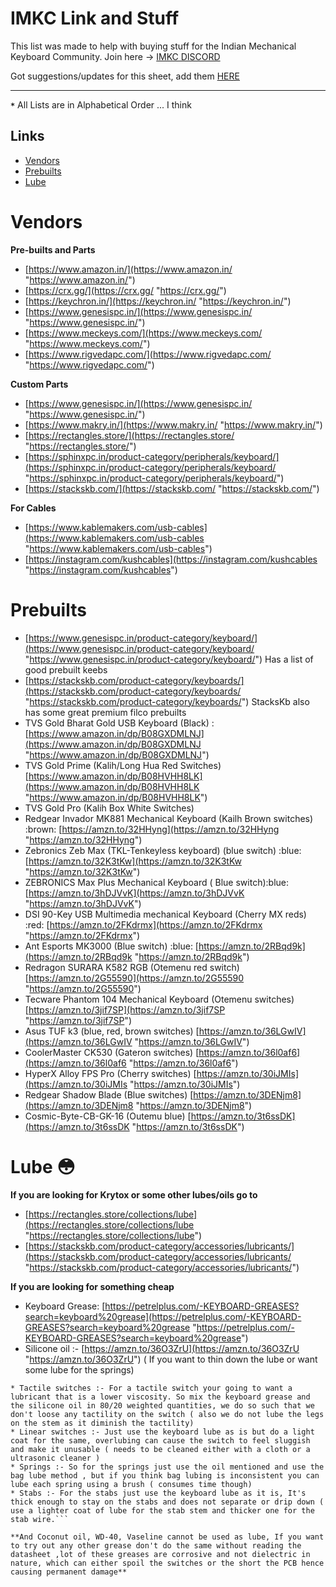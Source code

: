 # IMKC Link and Stuff

This list was made to help with buying stuff for the Indian Mechanical Keyboard Community.
Join here -> [IMKC DISCORD](http://discord.gg/imkc)

Got suggestions/updates for this sheet, add them [HERE](https://forms.gle/qAR3nyicLXY6VSfp8)

---

<code><b>\*</b></code>  All Lists are in Alphabetical Order ... I think

## Links

 - [Vendors](#Vendors)
 - [Prebuilts](#Prebuilts)
 - [Lube](#Lube-)



# Vendors

**Pre-builts and Parts**

 - [https://www.amazon.in/](https://www.amazon.in/ "https://www.amazon.in/")
 - [https://crx.gg/](https://crx.gg/ "https://crx.gg/") 
 - [https://keychron.in/](https://keychron.in/ "https://keychron.in/") 
 - [https://www.genesispc.in/](https://www.genesispc.in/ "https://www.genesispc.in/")  
 - [https://www.meckeys.com/](https://www.meckeys.com/ "https://www.meckeys.com/")
 - [https://www.rigvedapc.com/](https://www.rigvedapc.com/ "https://www.rigvedapc.com/") 

**Custom Parts**

 -  [https://www.genesispc.in/](https://www.genesispc.in/ "https://www.genesispc.in/")  
 - [https://www.makry.in/](https://www.makry.in/ "https://www.makry.in/")  
 - [https://rectangles.store/](https://rectangles.store/ "https://rectangles.store/")  
 - [https://sphinxpc.in/product-category/peripherals/keyboard/](https://sphinxpc.in/product-category/peripherals/keyboard/ "https://sphinxpc.in/product-category/peripherals/keyboard/")
 - [https://stackskb.com/](https://stackskb.com/ "https://stackskb.com/") 

**For Cables**

 - [https://www.kablemakers.com/usb-cables](https://www.kablemakers.com/usb-cables "https://www.kablemakers.com/usb-cables")  
 - [https://instagram.com/kushcables](https://instagram.com/kushcables "https://instagram.com/kushcables")

# Prebuilts

 - [https://www.genesispc.in/product-category/keyboard/](https://www.genesispc.in/product-category/keyboard/ "https://www.genesispc.in/product-category/keyboard/") Has a list of good prebuilt keebs 
 - [https://stackskb.com/product-category/keyboards/](https://stackskb.com/product-category/keyboards/ "https://stackskb.com/product-category/keyboards/") StacksKb also has some great premium filco prebuilts 
 - TVS Gold Bharat Gold USB Keyboard (Black) : [https://www.amazon.in/dp/B08GXDMLNJ](https://www.amazon.in/dp/B08GXDMLNJ "https://www.amazon.in/dp/B08GXDMLNJ")
 - TVS Gold Prime (Kalih/Long Hua Red Switches) [https://www.amazon.in/dp/B08HVHH8LK](https://www.amazon.in/dp/B08HVHH8LK "https://www.amazon.in/dp/B08HVHH8LK")
 -  TVS Gold Pro (Kalih Box White Switches) 
 - Redgear Invador MK881 Mechanical Keyboard (Kailh Brown switches) :brown: [https://amzn.to/32HHyng](https://amzn.to/32HHyng "https://amzn.to/32HHyng") 
 - Zebronics Zeb Max (TKL-Tenkeyless keyboard) (blue switch) :blue: [https://amzn.to/32K3tKw](https://amzn.to/32K3tKw "https://amzn.to/32K3tKw") 
 - ZEBRONICS Max Plus Mechanical Keyboard ( Blue switch):blue: [https://amzn.to/3hDJVvK](https://amzn.to/3hDJVvK "https://amzn.to/3hDJVvK") 
 - DSI 90-Key USB Multimedia mechanical Keyboard (Cherry MX reds) :red: [https://amzn.to/2FKdrmx](https://amzn.to/2FKdrmx "https://amzn.to/2FKdrmx") 
 - Ant Esports MK3000 (Blue switch) :blue: [https://amzn.to/2RBqd9k](https://amzn.to/2RBqd9k "https://amzn.to/2RBqd9k") 
 - Redragon SURARA K582 RGB (Otemenu red switch) [https://amzn.to/2G55590](https://amzn.to/2G55590 "https://amzn.to/2G55590") 
 - Tecware Phantom 104 Mechanical Keyboard (Otemenu switches) [https://amzn.to/3jif7SP](https://amzn.to/3jif7SP "https://amzn.to/3jif7SP") 
 - Asus TUF k3 (blue, red, brown switches) [https://amzn.to/36LGwIV](https://amzn.to/36LGwIV "https://amzn.to/36LGwIV") 
 - CoolerMaster CK530 (Gateron switches) [https://amzn.to/36l0af6](https://amzn.to/36l0af6 "https://amzn.to/36l0af6") 
 - HyperX Alloy FPS Pro (Cherry switches) [https://amzn.to/30iJMIs](https://amzn.to/30iJMIs "https://amzn.to/30iJMIs") 
 - Redgear Shadow Blade (Blue switches) [https://amzn.to/3DENjm8](https://amzn.to/3DENjm8 "https://amzn.to/3DENjm8") 
 - Cosmic-Byte-CB-GK-16 (Outemu blue) [https://amzn.to/3t6ssDK](https://amzn.to/3t6ssDK "https://amzn.to/3t6ssDK")

# Lube 😳

**If you are looking for Krytox or some other lubes/oils go to** 

 - [https://rectangles.store/collections/lube](https://rectangles.store/collections/lube "https://rectangles.store/collections/lube")
 - [https://stackskb.com/product-category/accessories/lubricants/](https://stackskb.com/product-category/accessories/lubricants/ "https://stackskb.com/product-category/accessories/lubricants/")  


**If you are looking for something cheap**
 - Keyboard Grease: [https://petrelplus.com/-KEYBOARD-GREASES?search=keyboard%20grease](https://petrelplus.com/-KEYBOARD-GREASES?search=keyboard%20grease "https://petrelplus.com/-KEYBOARD-GREASES?search=keyboard%20grease") 
 - Silicone oil :- [https://amzn.to/36O3ZrU](https://amzn.to/36O3ZrU "https://amzn.to/36O3ZrU") ( If you want to thin down the lube or want some lube for the springs)

 ```lubing part 
* Tactile switches :- For a tactile switch your going to want a lubricant that is a lower viscosity. So mix the keyboard grease and the silicone oil in 80/20 weighted quantities, we do so such that we don't loose any tactility on the switch ( also we do not lube the legs on the stem as it diminish the tactility) 
* Linear switches :- Just use the keyboard lube as is but do a light coat for the same, overlubing can cause the switch to feel sluggish and make it unusable ( needs to be cleaned either with a cloth or a ultrasonic cleaner )
* Springs :- So for the springs just use the oil mentioned and use the bag lube method , but if you think bag lubing is inconsistent you can lube each spring using a brush ( consumes time though) 
* Stabs :- For the stabs just use the keyboard lube as it is, It's thick enough to stay on the stabs and does not separate or drip down ( use a lighter coat of lube for the stab stem and thicker one for the stab wire.```

**And Coconut oil, WD-40, Vaseline cannot be used as lube, If you want to try out any other grease don't do the same without reading the datasheet ,lot of these greases are corrosive and not dielectric in nature, which can either spoil the switches or the short the PCB hence causing permanent damage**
